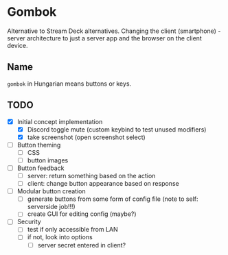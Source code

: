 # Gombok
Alternative to Stream Deck alternatives. Changing the client (smartphone) - server architecture to just a server app and the browser on the client device.
## Name
`gombok` in Hungarian means buttons or keys.
## TODO
- [x] Initial concept implementation
  - [x] Discord toggle mute (custom keybind to test unused modifiers)
  - [x] take screenshot (open screenshot select)
- [ ] Button theming
  - [ ] CSS
  - [ ] button images
- [ ] Button feedback
  - [ ] server: return something based on the action
  - [ ] client: change button appearance based on response
- [ ] Modular button creation
  - [ ] generate buttons from some form of config file (note to self: serverside job!!!)
  - [ ] create GUI for editing config (maybe?)
- [ ] Security
  - [ ] test if only accessible from LAN
  - [ ] if not, look into options
    - [ ] server secret entered in client?